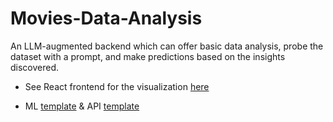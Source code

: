 # Movies-Data-Analysis
An LLM-augmented backend which can offer basic data analysis, probe the dataset with a prompt, and make predictions based on the insights discovered.

- See React frontend for the visualization [here](https://github.com/joshoti/Movies-Data-Visualization)

- ML [template](https://github.com/datalumina/datalumina-project-template) & API [template](https://github.com/miguelgrinberg/microblog/blob/main/tests.py)